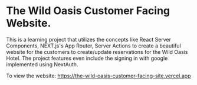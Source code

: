# The Wild Oasis Customer Facing Website.

This is a learning project that utilizes the concepts like React Server Components, NEXT.js's App Router, Server Actions to create a beautiful website for the customers to create/update reservations for the Wild Oasis Hotel. The project features even include the signing in with google implemented using NextAuth.

To view the website: https://the-wild-oasis-customer-facing-site.vercel.app
